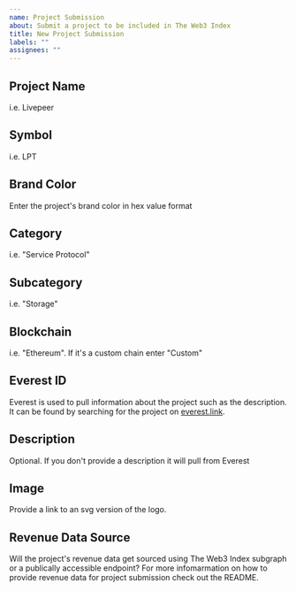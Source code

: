 ```yaml
---
name: Project Submission
about: Submit a project to be included in The Web3 Index
title: New Project Submission
labels: ""
assignees: ""
---
```


## Project Name

i.e. Livepeer

## Symbol

i.e. LPT

## Brand Color

Enter the project's brand color in hex value format

## Category

i.e. "Service Protocol"

## Subcategory

i.e. "Storage"

## Blockchain

i.e. "Ethereum". If it's a custom chain enter "Custom"

## Everest ID

Everest is used to pull information about the project such as the description. It can be found by searching for the project on [everest.link](https://everest.link).

## Description

Optional. If you don't provide a description it will pull from Everest

## Image

Provide a link to an svg version of the logo.

## Revenue Data Source

Will the project's revenue data get sourced using The Web3 Index subgraph or a publically accessible endpoint? For more infomarmation on how to provide revenue data for project submission check out the README.
